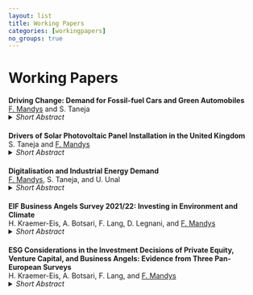 ```yaml
---
layout: list
title: Working Papers
categories: [workingpapers]
no_groups: true
---
```


# Working Papers

**Driving Change: Demand for Fossil-fuel Cars and Green Automobiles** <br>
<u>F. Mandys</u> and S. Taneja 
<details style="margin-top: -15px; margin-bottom: 20px;"><summary><i>Short Abstract</i></summary>
Quantifying the demand dynamics for alternative fuel vehicles versus conventional vehicles, while accounting for consumer heterogeneity, price endogeneity, and realistic substitution patterns. A large vehicle dataset is constructed and a discrete-choice random-coefficient model (BLP) is applied.
</details>

**Drivers of Solar Photovoltaic Panel Installation in the United Kingdom** <br>
S. Taneja and <u>F. Mandys</u>
<details style="margin-top: -15px; margin-bottom: 20px;"><summary><i>Short Abstract</i></summary>
Examining the key drivers that motivate consumers to install solar photovoltaic and solar water heating panels in the United Kingdom. The Understanding Society dataset is employed, and the binomial and ordered logit regressions are applied.
</details>

**Digitalisation and Industrial Energy Demand** <br>
<u>F. Mandys</u>, S. Taneja, and U. Unal
<details style="margin-top: -15px; margin-bottom: 20px;"><summary><i>Short Abstract</i></summary>
Analysing the effect of greater investment into information and communication technologies on industrial energy consumption across European countries.
</details>

**EIF Business Angels Survey 2021/22: Investing in Environment and Climate** <br>
H. Kraemer-Eis, A. Botsari, F. Lang, D. Legnani, and <u>F. Mandys</u>
<details style="margin-top: -15px; margin-bottom: 20px;"><summary><i>Short Abstract</i></summary>
Extensive analysis of the implementation of climate-related considerations in investment decisions, in the area of business angel investing. A large dataset of the UK and 27 EU countries based on a 2021/22 EIF online survey is constructed.
</details>

**ESG Considerations in the Investment Decisions of Private Equity, Venture Capital, and Business Angels: Evidence from Three Pan-European Surveys** <br>
H. Kraemer-Eis, A. Botsari, F. Lang, and <u>F. Mandys</u>
<details style="margin-top: -15px; margin-bottom: 20px;"><summary><i>Short Abstract</i></summary>
Detailed analysis of the integration of ESG considerations and impact investing in the areas of private equity mid-market, venture capital, and business angel investing. An extensive dataset of the UK and 27 EU countries based on three EIF online surveys of 2020 is constructed.
</details>
